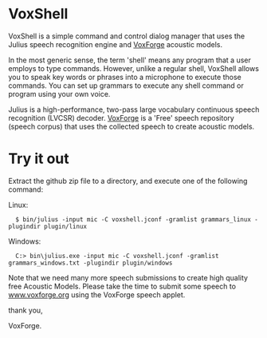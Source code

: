 # VoxShell

VoxShell is a simple command and control dialog manager that uses the Julius
speech recognition engine and [VoxForge](http://www/voxforrge.org) acoustic models.

In the most generic sense, the term 'shell' means any program that a user
employs to type commands.  However, unlike a regular shell, VoxShell allows 
you to speak key words or phrases into a microphone to execute those commands. 
You can set up grammars to execute any shell command or program using your 
own voice. 

Julius is a high-performance, two-pass large vocabulary continuous speech 
recognition (LVCSR) decoder.  [VoxForge](http://www/voxforrge.org) is a 'Free' speech repository (speech 
corpus) that uses the collected speech to create acoustic models.

# Try it out

Extract the github zip file to a directory, and execute one of the following 
command:

  Linux:
 
      $ bin/julius -input mic -C voxshell.jconf -gramlist grammars_linux -plugindir plugin/linux

  Windows:

      C:> bin\julius.exe -input mic -C voxshell.jconf -gramlist grammars_windows.txt -plugindir plugin/windows

Note that we need many more speech submissions to create high quality free Acoustic 
Models.  Please take the time to submit some speech to www.voxforge.org using the 
VoxForge speech applet.

thank you,

VoxForge.
